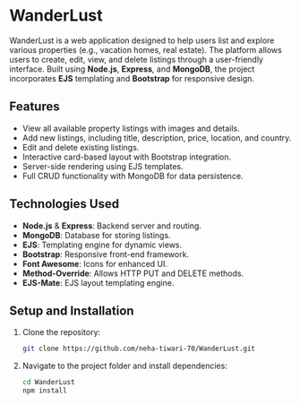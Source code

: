 # WanderLust

WanderLust is a web application designed to help users list and explore various properties (e.g., vacation homes, real estate). The platform allows users to create, edit, view, and delete listings through a user-friendly interface. Built using **Node.js**, **Express**, and **MongoDB**, the project incorporates **EJS** templating and **Bootstrap** for responsive design.

## Features

- View all available property listings with images and details.
- Add new listings, including title, description, price, location, and country.
- Edit and delete existing listings.
- Interactive card-based layout with Bootstrap integration.
- Server-side rendering using EJS templates.
- Full CRUD functionality with MongoDB for data persistence.

## Technologies Used

- **Node.js** & **Express**: Backend server and routing.
- **MongoDB**: Database for storing listings.
- **EJS**: Templating engine for dynamic views.
- **Bootstrap**: Responsive front-end framework.
- **Font Awesome**: Icons for enhanced UI.
- **Method-Override**: Allows HTTP PUT and DELETE methods.
- **EJS-Mate**: EJS layout templating engine.

## Setup and Installation

1. Clone the repository:
   ```bash
   git clone https://github.com/neha-tiwari-70/WanderLust.git

2. Navigate to the project folder and install dependencies:
   ```bash
   cd WanderLust
   npm install
